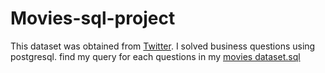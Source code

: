 # Movies-sql-project
This dataset was obtained from [Twitter](https://twitter.com/phemmylasode/status/1656821629614276608?t=H-I9Xz13oCxu7MO3m0I4rw&s=03). I solved business questions using postgresql. find my query for each questions in my [movies dataset.sql]()
